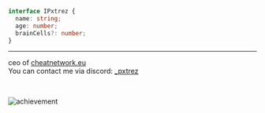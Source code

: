 ```ts
interface IPxtrez {
  name: string;
  age: number;
  brainCells?: number;
}
```

---

ceo of [cheatnetwork.eu](https://cheatnetwork.eu) <br/>
You can contact me via discord: [_pxtrez](https://discord.com/users/486771441392549898)

<br/>

![achievement](https://user-images.githubusercontent.com/79142358/201485976-659bcdc0-75ed-4609-8dc4-7ca4ffd2ff7a.png)
